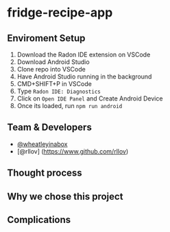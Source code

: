 # fridge-recipe-app

## Enviroment Setup

1. Download the Radon IDE extension on VSCode
2. Download Android Studio
3. Clone repo into VSCode
4. Have Android Studio running in the background
5. CMD+SHIFT+P in VSCode
6. Type `Radon IDE: Diagnostics`
7. Click on `Open IDE Panel` and Create Android Device
8. Once its loaded, run `npm run android`

## Team & Developers

- [@wheatleyinabox](https://www.github.com/wheatleyinabox)
- [@rllov] (https://www.github.com/rllov)

## Thought process

## Why we chose this project

## Complications

